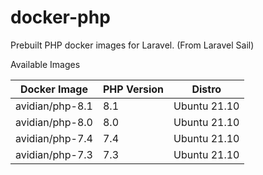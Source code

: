 # docker-php

Prebuilt PHP docker images for Laravel. (From Laravel Sail)

Available Images

| Docker Image    | PHP Version | Distro       |
| --------------- | ----------- | ------------ |
| avidian/php-8.1 | 8.1         | Ubuntu 21.10 |
| avidian/php-8.0 | 8.0         | Ubuntu 21.10 |
| avidian/php-7.4 | 7.4         | Ubuntu 21.10 |
| avidian/php-7.3 | 7.3         | Ubuntu 21.10 |
